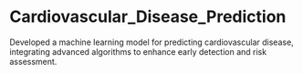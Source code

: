 # Cardiovascular_Disease_Prediction
Developed a machine learning model for predicting cardiovascular disease, integrating advanced algorithms to enhance early detection and risk assessment.

